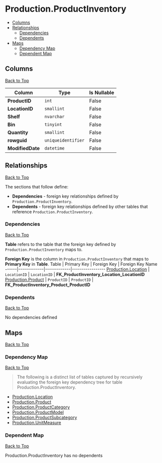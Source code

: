 # Production.ProductInventory

* [Columns](#columns)
* [Relationships](#relationships)
    * [Dependencies](#dependencies)
    * [Dependents](#dependents)
* [Maps](#maps)
    * [Dependency Map](#dependency-map)
    * [Dependent Map](#dependent-map)

## Columns
[Back to Top](#productionproductinventory)

Column | Type | Is Nullable
-------|------|------------
**ProductID** | `int` | False
**LocationID** | `smallint` | False
**Shelf** | `nvarchar` | False
**Bin** | `tinyint` | False
**Quantity** | `smallint` | False
**rowguid** | `uniqueidentifier` | False
**ModifiedDate** | `datetime` | False

## Relationships
[Back to Top](#productionproductinventory)


The sections that follow define:
* **Dependencies** - foreign key relationships defined by `Production.ProductInventory`.
* **Dependents** - foreign key relationships defined by other tables that reference `Production.ProductInventory`.

### Dependencies
[Back to Top](#productionproductinventory)


**Table** refers to the table that the foreign key defined by `Production.ProductInventory` maps to.

**Foreign Key** is the column in `Production.ProductInventory` that maps to **Primary Key** in **Table**.
Table | Primary Key | Foreign Key | Foreign Key Name
------|-------------|-------------|-----------------
[Production.Location](./Location.md) | `LocationID` | `LocationID` | **FK_ProductInventory_Location_LocationID**
[Production.Product](./Product.md) | `ProductID` | `ProductID` | **FK_ProductInventory_Product_ProductID**

### Dependents
[Back to Top](#productionproductinventory)

No dependencies defined

## Maps
[Back to Top](#productionproductinventory)

### Dependency Map
[Back to Top](#productionproductinventory)

> The following is a distinct list of tables captured by recursively evaluating the foreign key dependency tree for table Production.ProductInventory.

* [Production.Location](./Location.md)
* [Production.Product](./Product.md)
* [Production.ProductCategory](./ProductCategory.md)
* [Production.ProductModel](./ProductModel.md)
* [Production.ProductSubcategory](./ProductSubcategory.md)
* [Production.UnitMeasure](./UnitMeasure.md)

### Dependent Map
[Back to Top](#productionproductinventory)

Production.ProductInventory has no dependents

